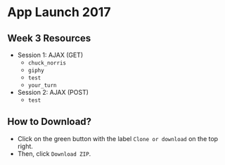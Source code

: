 # App Launch 2017

## Week 3 Resources
* Session 1: AJAX (GET)
  * `chuck_norris`
  * `giphy`
  * `test`
  * `your_turn`
* Session 2: AJAX (POST)
  * `test`

## How to Download?
* Click on the green button with the label `Clone or download` on the top right.
* Then, click `Download ZIP`.
